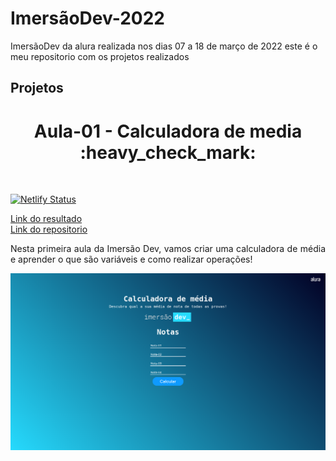 # ImersãoDev-2022

ImersãoDev da alura realizada nos dias 07 a 18 de março de 2022 este é o meu repositorio com os projetos realizados

## Projetos
<h1 align="center">Aula-01 - Calculadora de media :heavy_check_mark:</h1> <br />

[![Netlify Status](https://api.netlify.com/api/v1/badges/b5dfa400-42e7-42db-8674-df98a46a8488/deploy-status)](https://vitor-imersaodev-media.netlify.app/)

[Link do resultado](https://vitor-imersaodev-media.netlify.app/) <br />
[Link do repositorio](https://github.com/vitorFRE/ImersaoDev-alura/tree/main/Calculadora-Media) <br />

<p align="justify">Nesta primeira aula da Imersão Dev, vamos criar uma calculadora de média e aprender o que são variáveis e como realizar operações!</p>

<p align="center">
  <img src="./prints/aula01.png" title="Resultado">
</p>



